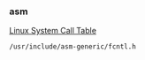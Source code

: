 ### asm

[Linux System Call Table](https://blog.rchapman.org/posts/Linux_System_Call_Table_for_x86_64)

```
/usr/include/asm-generic/fcntl.h
```
